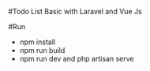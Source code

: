 #Todo List Basic with Laravel and Vue Js

#Run

- npm install
- npm run build
- npm run dev and php artisan serve
